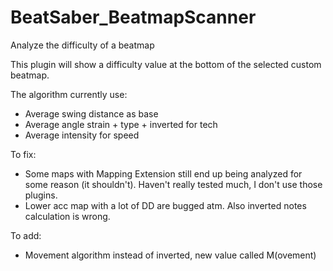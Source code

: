 # BeatSaber_BeatmapScanner
Analyze the difficulty of a beatmap

This plugin will show a difficulty value at the bottom of the selected custom beatmap. <br />

The algorithm currently use:
+ Average swing distance as base
+ Average angle strain + type + inverted for tech
+ Average intensity for speed

To fix:
- Some maps with Mapping Extension still end up being analyzed for some reason (it shouldn't). Haven't really tested much, I don't use those plugins.
- Lower acc map with a lot of DD are bugged atm. Also inverted notes calculation is wrong.

To add:
- Movement algorithm instead of inverted, new value called M(ovement)
